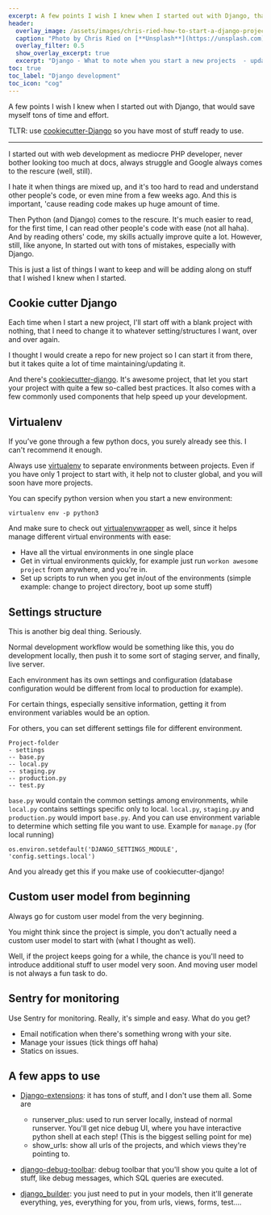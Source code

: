 ```yaml
---
excerpt: A few points I wish I knew when I started out with Django, that would save myself tons of time and effort.
header:
  overlay_image: /assets/images/chris-ried-how-to-start-a-django-project.jpg
  caption: "Photo by Chris Ried on [**Unsplash**](https://unsplash.com)"
  overlay_filter: 0.5
  show_overlay_excerpt: true
  excerpt: "Django - What to note when you start a new projects  - updated for 2018"
toc: true
toc_label: "Django development"
toc_icon: "cog"
---
```

A few points I wish I knew when I started out with Django, that would save myself tons of time and effort.

TLTR: use [cookiecutter-Django](https://github.com/pydanny/cookiecutter-django) so you have most of stuff ready to use.

---

I started out with web development as mediocre PHP developer, never bother looking too much at docs, always struggle and Google always comes to the rescure (well, still).

I hate it when things are mixed up, and it's too hard to read and understand other people's code, or even mine from a few weeks ago. And this is important, 'cause reading code makes up huge amount of time.

Then Python (and Django) comes to the rescure. It's much easier to read, for the first time, I can read other people's code with ease (not all haha). And by reading others' code, my skills actually improve quite a lot. However, still, like anyone, In started out with tons of mistakes, especially with Django.

This is just a list of things I want to keep and will be adding along on stuff that I wished I knew when I started.

## Cookie cutter Django
Each time when I start a new project, I'll start off with a blank project with nothing, that I need to change it to whatever setting/structures I want, over and over again.

I thought I would create a repo for new project so I can start it from there, but it takes quite a lot of time maintaining/updating it.

And there's [cookiecutter-django](https://github.com/pydanny/cookiecutter-django). It's awesome project, that let you start your project with quite a few so-called best practices. It also comes with a few commonly used components that help speed up your development.

## Virtualenv
If you’ve gone through a few python docs, you surely already see this. I can't recommend it enough.

Always use [virtualenv](https://virtualenv.pypa.io/en/stable/) to separate environments between projects. Even if you have only 1 project to start with, it help not to cluster global, and you will soon have more projects.

You can specify python version when you start a new environment:

`virtualenv env -p python3`

And make sure to check out [virtualenvwrapper](https://virtualenvwrapper.readthedocs.io/en/latest/) as well, since it helps manage different virtual environments with ease:

- Have all the virtual environments in one single place
- Get in virtual environments quickly, for example just run  `workon awesome project` from anywhere, and you're in.
- Set up scripts to run when you get in/out of the environments (simple example: change to project directory, boot up some stuff)


## Settings structure
This is another big deal thing. Seriously.

Normal development workflow would be something like this, you do development locally, then push it to some sort of staging server, and finally, live server.

Each environment has its own settings and configuration (database configuration would be different from local to production for example).

For certain things, especially sensitive information, getting it from environment variables would be an option.

For others, you can set different settings file for different environment.

```
Project-folder
- settings
-- base.py
-- local.py
-- staging.py
-- production.py
-- test.py
```

`base.py` would contain the common settings among environments, while `local.py` contains settings specific only to local.
`local.py`, `staging.py` and `production.py` would import `base.py`.
And you can use environment variable to determine which setting file you want to use. Example for `manage.py` (for local running)

```
os.environ.setdefault('DJANGO_SETTINGS_MODULE', 'config.settings.local')
```

And you already get this if you make use of cookiecutter-django!


## Custom user model from beginning
Always go for custom user model from the very beginning.

You might think since the project is simple, you don't actually need a custom user model to start with (what I thought as well).

Well, if the project keeps going for a while, the chance is you'll need to introduce additional stuff to user model very soon. And moving user model is not always a fun task to do.


## Sentry for monitoring
Use Sentry for monitoring. Really, it's simple and easy. What do you get?
- Email notification when there's something wrong with your site.
- Manage your issues (tick things off haha)
- Statics on issues.

## A few apps to use
- [Django-extensions](https://github.com/django-extensions/django-extensions): it has tons of stuff, and I don't use them all. Some are
	- runserver_plus: used to run server locally, instead of normal runserver. You'll get nice debug UI, where you have interactive python shell at each step! (This is the biggest selling point for me)
	- show_urls: show all urls of the projects, and which views they're pointing to.

- [django-debug-toolbar](https://github.com/jazzband/django-debug-toolbar): debug toolbar that you'll show you quite a lot of stuff, like debug messages, which SQL queries are executed.
- [django_builder](https://github.com/mmcardle/django_builder): you just need to put in your models, then it'll generate everything, yes, everything for you, from urls, views, forms, test....